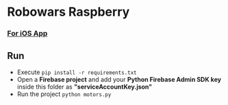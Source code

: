 # Robowars Raspberry

### [For iOS App](https://github.com/dkarakay/robowars-ios)

## Run
- Execute ```pip install -r requirements.txt```
- Open a **Firebase project** and add your **Python Firebase Admin SDK key** inside this folder as **"serviceAccountKey.json"**
- Run the project ```python motors.py```
